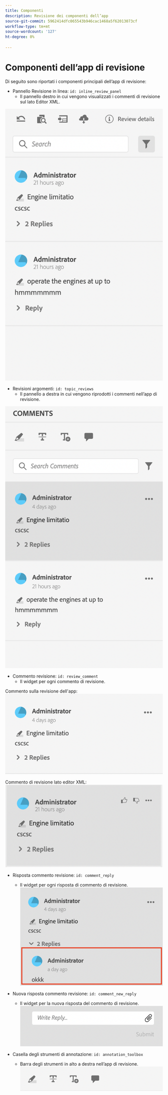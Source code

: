 ```yaml
---
title: Componenti
description: Revisione dei componenti dell’app
source-git-commit: 5962414dfc065543b946cac1468a5f62013073cf
workflow-type: tm+mt
source-wordcount: '127'
ht-degree: 0%

---
```



# Componenti dell’app di revisione

Di seguito sono riportati i componenti principali dell’app di revisione:

- Pannello Revisione in linea: `id: inline_review_panel`
   - Il pannello destro in cui vengono visualizzati i commenti di revisione sul lato Editor XML.

![Schermata del pannello Revisione in linea](./imgs/inline_review.png)

- Revisioni argomenti: `id: topic_reviews`
   - Il pannello a destra in cui vengono riprodotti i commenti nell’app di revisione.

![Schermata del pannello Revisione argomento](./imgs/topic_reviews.png)

- Commento revisione: `id: review_comment`
   - Il widget per ogni commento di revisione.

Commento sulla revisione dell&#39;app:
![Schermata Commento revisione](./imgs/review_comment.png)

Commento di revisione lato editor XML:
![Schermata Commento revisione](./imgs/review_comment_xmleditor.png)

- Risposta commento revisione: `id: comment_reply`
   - Il widget per ogni risposta di commento di revisione.
     ![Schermata Revisione risposta](./imgs/reply.png)

- Nuova risposta commento revisione: `id: comment_new_reply`
   - Il widget per la nuova risposta del commento di revisione.
     ![Nuova schermata di risposta al commento di revisione](./imgs/new_reply.png)

- Casella degli strumenti di annotazione: `id: annotation_toolbox`
   - Barra degli strumenti in alto a destra nell’app di revisione.
     ![Schermata della Casella degli strumenti di annotazione](./imgs/annotation_toolbox.png)
